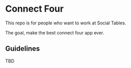 # Connect Four

This repo is for people who want to work at Social Tables.

The goal, make the best connect four app ever.

## Guidelines

TBD
